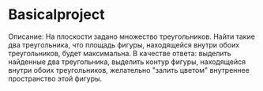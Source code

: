 # Basicalproject

Описание: На плоскости задано множество треугольников. Найти такие два треугольника, что
площадь фигуры, находящейся внутри обоих треугольников, будет максимальна.
В качестве ответа:
выделить найденные два треугольника,
выделить контур фигуры, находящейся внутри обоих треугольников,
желательно "залить цветом" внутреннее пространство этой фигуры.

